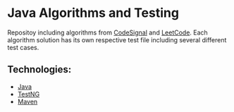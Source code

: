 # Java Algorithms and Testing
Repositoy including algorithms from [CodeSignal](https://app.codesignal.com/profile/izzyjr) and [LeetCode](https://leetcode.com/izzyjr/). Each algorithm solution has its own respective test file including several different test cases. 

## Technologies:
* [Java](https://docs.oracle.com/en/java/)
* [TestNG](https://testng.org/doc/documentation-main.html)
* [Maven](https://maven.apache.org/)